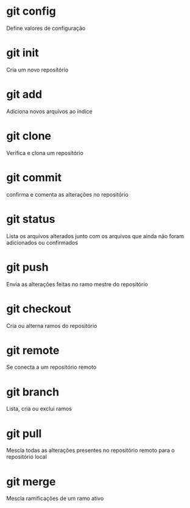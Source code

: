 # git config 

Define valores de configuração


# git init

Cria um novo repositório


# git add

Adiciona novos arquivos ao índice

# git clone

Verifica e clona um repositório

# git commit

confirma e comenta as alterações no repositório

# git status

Lista os arquivos alterados junto com os arquivos que ainda não foram adicionados ou confirmados

# git push

Envia as alterações feitas no ramo mestre do repositório

# git checkout

Cria ou alterna ramos do repositório

# git remote

Se conecta a um repositório remoto

# git branch

Lista, cria ou exclui ramos

# git pull

Mescla todas as alterações presentes no repositório remoto para o repositório local

# git merge

Mescla ramificações de um ramo ativo